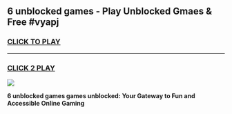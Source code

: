 
## 6 unblocked games - Play Unblocked Gmaes & Free #vyapj
<h3>
<a href="https://news.freeplayer.one?title=6_unblocked_games&ref=26F">CLICK TO PLAY</a></h3>
<hr>

<h3>
<a href="https://news.freeplayer.one?title=6_unblocked_games&ref=26F">CLICK 2 PLAY</a>
  
</h3>

<a href="https://news.freeplayer.one?title=6_unblocked_games&ref=26F/"><img src="https://clearcache.store/games.png"></a>


**6 unblocked games games unblocked: Your Gateway to Fun and Accessible Online Gaming**
